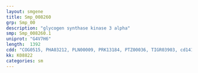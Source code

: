 ```yaml
---
layout: smgene
title: Smp_008260
grp: Smp_00
description: "glycogen synthase kinase 3 alpha"
smp: Smp_008260.1
uniprot: "G4V7H6"
length:  1392
cdd: "COG0515, PHA03212, PLN00009, PRK13184, PTZ00036, TIGR03903, cd14137, cl21453, pfam00069, smart00220"
kk: K08822
categories: sm
---
```

